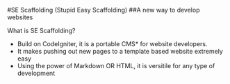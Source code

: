#SE Scaffolding (Stupid Easy Scaffolding)
##A new way to develop websites

What is SE Scaffolding?

* Build on CodeIgniter, it is a portable CMS* for website developers.
* It makes pushing out new pages to a template based website extremely easy
* Using the power of Markdown OR HTML, it is versitile for any type of development